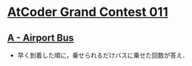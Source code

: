 # [AtCoder Grand Contest 011](https://atcoder.jp/contests/agc011/tasks)

## [A - Airport Bus](https://atcoder.jp/contests/agc011/tasks/agc011_a)
- 早く到着した順に，乗せられるだけバスに乗せた回数が答え．

